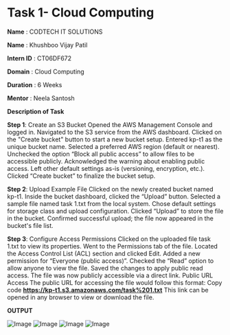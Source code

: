 # Task 1- Cloud Computing

**Name** : CODTECH IT SOLUTIONS

**Name** : Khushboo Vijay Patil

**Intern ID** : CT06DF672

**Domain** : Cloud Computing

**Duration** : 6 Weeks

**Mentor** : Neela Santosh

**Description of Task**

**Step 1**: Create an S3 Bucket
Opened the AWS Management Console and logged in.
Navigated to the S3 service from the AWS dashboard.
Clicked on the "Create bucket" button to start a new bucket setup.
Entered kp-t1 as the unique bucket name.
Selected a preferred AWS region (default or nearest).
Unchecked the option “Block all public access” to allow files to be accessible publicly.
Acknowledged the warning about enabling public access.
Left other default settings as-is (versioning, encryption, etc.).
Clicked “Create bucket” to finalize the bucket setup.

**Step 2**: Upload Example File
Clicked on the newly created bucket named kp-t1.
Inside the bucket dashboard, clicked the “Upload” button.
Selected a sample file named task 1.txt from the local system.
Chose default settings for storage class and upload configuration.
Clicked “Upload” to store the file in the bucket.
Confirmed successful upload; the file now appeared in the bucket's file list.

**Step 3**: Configure Access Permissions
Clicked on the uploaded file task 1.txt to view its properties.
Went to the Permissions tab of the file.
Located the Access Control List (ACL) section and clicked Edit.
Added a new permission for “Everyone (public access)”.
Checked the “Read” option to allow anyone to view the file.
Saved the changes to apply public read access.
The file was now publicly accessible via a direct link.
Public URL Access
The public URL for accessing the file would follow this format:
Copy code
**https://kp-t1.s3.amazonaws.com/task%201.txt**
This link can be opened in any browser to view or download the file.

**OUTPUT**

![Image](https://github.com/user-attachments/assets/8950df25-fdc7-43db-9283-6bb31eeb82ad)
![Image](https://github.com/user-attachments/assets/2d4d7d20-4360-4dcb-9bfe-84b6ec7f5fe4)
![Image](https://github.com/user-attachments/assets/a21ba382-c715-4f1e-91ce-400a3eee7354)
![Image](https://github.com/user-attachments/assets/8af888a7-f705-41ea-8b98-3766e528954a)
